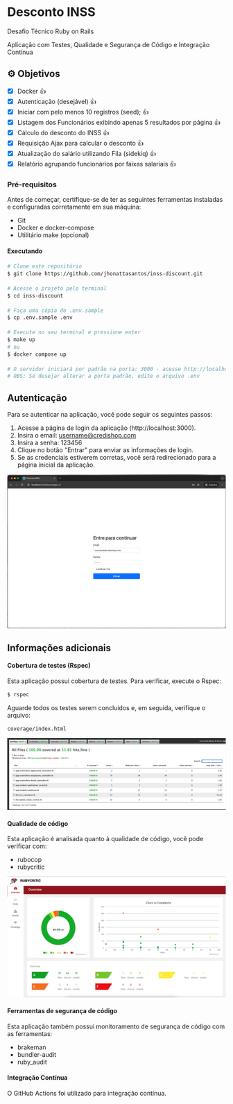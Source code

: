 # Desconto INSS

Desafio Técnico Ruby on Rails 

Aplicação com Testes, Qualidade e Segurança de Código e Integração Contínua

## ⚙️ Objetivos

- [x] Docker 👍
- [x] Autenticação (desejável) 👍
- [x] Iniciar com pelo menos 10 registros (seed); 👍
- [x] Listagem dos Funcionários exibindo apenas 5 resultados por página 👍
- [x] Cálculo do desconto do INSS 👍
- [x] Requisição Ajax para calcular o desconto 👍
- [x] Atualização do salário utilizando Fila (sidekiq) 👍
- [x] Relatório agrupando funcionários por faixas salariais 👍

### Pré-requisitos

Antes de começar, certifique-se de ter as seguintes ferramentas instaladas e configuradas corretamente em sua máquina:
- Git
- Docker e docker-compose
- Utilitário make (opcional)

#### Executando

```bash
# Clone este repositório
$ git clone https://github.com/jhonattasantos/inss-discount.git

# Acesse o projeto pelo terminal
$ cd inss-discount

# Faça uma cópia do .env.sample
$ cp .env.sample .env

# Execute no seu terminal e pressione enter
$ make up 
# ou 
$ docker compose up

# O servidor iniciará por padrão na porta: 3000 - acesse http://localhost:3000
# OBS: Se desejar alterar a porta padrão, edite o arquivo .env

```

## Autenticação

Para se autenticar na aplicação, você pode seguir os seguintes passos:

1. Acesse a página de login da aplicação (http://localhost:3000).
2. Insira o email: username@credishop.com
3. Insira a senha: 123456
4. Clique no botão "Entrar" para enviar as informações de login.
5. Se as credenciais estiverem corretas, você será redirecionado para a página inicial da aplicação.

![login_page](public/img/login_page.png)

## Informações adicionais

#### Cobertura de testes (Rspec)

Esta aplicação possui cobertura de testes. Para verificar, execute o Rspec:
```bash
$ rspec
```
Aguarde todos os testes serem concluídos e, em seguida, verifique o arquivo:

```
coverage/index.html
```

![coverage](public/img/coverage.png)

#### Qualidade de código

Esta aplicação é analisada quanto à qualidade de código, você pode verificar com:
- rubocop
- rubycritic

![rubycritic](public/img/rubycritic.png)

#### Ferramentas de segurança de código

Esta aplicação também possui monitoramento de segurança de código com as ferramentas:
- brakeman
- bundler-audit
- ruby_audit

#### Integração Contínua

O GitHub Actions foi utilizado para integração contínua.
